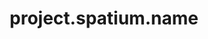---
layout: project
unique-name: spatium
title: project.spatium.name
description: project.spatium.desc
logo:
fa-logo: users
type: social-network
start-date: 2019-09-25 14:16:00
launch-date:
last-update: 2019-12-14 00:00:00
status: paused
needs-help: true
license-url:
license-opensource: false
license-freesoftware: false
license-hybrid: false
license-name: string.proprietary
founders: ["LABB", "Galyna", "Oleksandr"]
pinned: true
hidden: false
color1: pink
color2: purple
website: 
github:
mastodon:
---